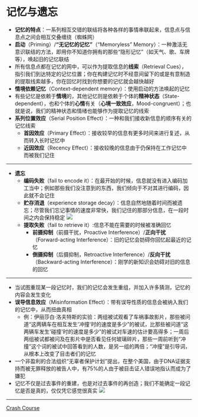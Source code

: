 # 记忆与遗忘
* **记忆的特点**：一系列相互交错的联结将各种各样的事情串联起来，信息点与信息点之间会相互交叠缠绕（蜘蛛网）
* **启动**（Priming）/**“无记忆的记忆”**（“Memoryless” Memory）：一种激活无意识联结的方法，即用你不知道你拥有的那些“隐形记忆”（如天气、歌、车牌等），唤起旧的记忆联结
* 所有信息点都在记忆的网中，可以作为提取信息的**线索**（Retrieval Cues），指引我们到达特定的记忆位置；你在构建记忆时不经意间留下的或是有意制造的提取线索越多，你在回忆时找到你想要的记忆就会越快越好
* **情境依赖记忆**（Context-dependent memory）：使用启动的方法唤起的记忆
*  有些记忆是依赖于**情境**的，其他记忆则是依赖于个体的**精神状态**（State-dependent），也和个体的**心情**有关（**心境一致效应**，Mood-congruent）；也就是说，我们的精神状态和情绪也能够作为提取记忆的线索
* **系列位置效应**（Serial Position Effect）：一种和我们接收新信息的顺序有关的记忆线索
  * **首因效应**（Primary Effect）：接收较早的信息有更多时间来进行复述，从而转入长时记忆中
  * **近因效应**（Recency Effect）：接收较晚的信息由于仍保持在工作记忆中而被我们记住
---
* **遗忘**
  * **编码失败**（fail to encode it）：在最开始的时候，信息就没有进入编码加工当中；例如那些我们没注意到的东西，我们倾向于不对其进行编码，因此就不会记住
  * **贮存消退**（experience storage decay）：信息自然地随着时间而被遗忘；尽管我们忘记事情的速度非常快，我们记住的那部分信息，在一段时间之内会保持稳定
![](images/experiencestoragedecay.png)
  * **提取失败**（fail to retrieve it）:信息不能在需要的时候被准确回忆
    * **前摄抑制**（前摄干扰，Proactive Interference）/**正向干扰**（Forward-acting Interference）：旧的记忆会妨碍你回忆起最近的记忆
    * **倒摄抑制**（后摄抑制，Retroactive Interference）/**反向干扰**（Backward-acting Interference）：刚学的新知识会妨碍对旧的信息的回忆
---
* 当试图重现某一段记忆时，我们的记忆会发生重组，并加入许多猜测，记忆的内容会发生变化
* **误导信息效应**（Misinformation Effect）：带有误导性质的信息会被纳入我们的记忆中，从而扭曲真相
  * 例：伊丽莎白·洛夫特斯的实验：两组被试观看了车祸事故影片，那些被问道“这两辆车在相互发生'冲撞'时的速度是多少”的被试，比那些被问道“这两辆车发生'碰撞'时的速度是多少”的被试对车速的估计要高得多；一周后两组被试都被问及在影片中是否看见任何玻璃碎片，那些一周前听到“冲撞”这个词的被试中回答看到的人数，是另一组的两倍；“冲撞”是引导词，从根本上改变了目击者们的记忆
* 一个非盈利的合法组织“无辜者保护计划”提出，在整个美国，由于DNA证据支持而被无罪释放的被告人中，有75%的人由于被目击证人错误地指认而成为了嫌犯
* 记忆不仅是过去事件的重建，也是对过去事件的再创造；我们不能确定一段记忆是否是真的，仅仅凭它感觉很真实
![](images/MisinformationEffect.png)
---
[Crash Course](https://www.bilibili.com/video/BV1Zs411c7W6?p=15)





